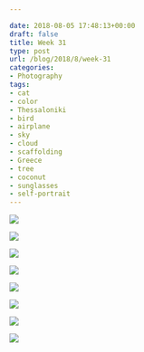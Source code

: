 ```yaml
---

date: 2018-08-05 17:48:13+00:00
draft: false
title: Week 31
type: post
url: /blog/2018/8/week-31
categories:
- Photography
tags:
- cat
- color
- Thessaloniki
- bird
- airplane
- sky
- cloud
- scaffolding
- Greece
- tree
- coconut
- sunglasses
- self-portrait
---
```




  
![](/images/2018-08-05-20188week-31/IMG_0106.JPG)

  

  
![](/images/2018-08-05-20188week-31/IMG_0038.JPG)

  

  
![](/images/2018-08-05-20188week-31/IMG_0101.JPG)

  

  
![](/images/2018-08-05-20188week-31/IMG_0109.JPG)

  

  
![](/images/2018-08-05-20188week-31/IMG_0116.JPG)

  

  
![](/images/2018-08-05-20188week-31/IMG_0108.JPG)

  

  
![](/images/2018-08-05-20188week-31/IMG_0049.JPG)

  

  
![](/images/2018-08-05-20188week-31/IMG_0050.JPG)

  


